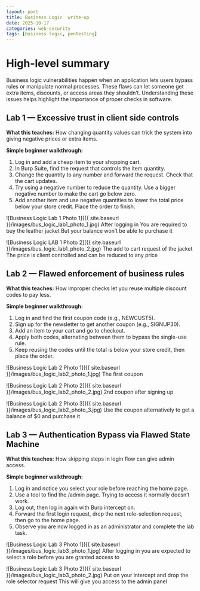 ```yaml
---
layout: post
title: Business Logic  write-up
date: 2025-10-17
categories: web-security
tags: [business logic, pentesting]
---
```


# High-level summary
Business logic vulnerabilities happen when an application lets users bypass rules or manipulate normal processes. These flaws can let someone get extra items, discounts, or access areas they shouldn’t. Understanding these issues helps highlight the importance of proper checks in software.

## Lab 1 — Excessive trust in client side controls

**What this teaches:** How changing quantity values can trick the system into giving negative prices or extra items.

**Simple beginner walkthrough:**

1. Log in and add a cheap item to your shopping cart.
2. In Burp Suite, find the request that controls the item quantity.
3. Change the quantity to any number and forward the request. Check that the cart updates.
4. Try using a negative number to reduce the quantity. Use a bigger negative number to make the cart go below zero.
5. Add another item and use negative quantities to lower the total price below your store credit. Place the order to finish.

![Business Logic Lab 1 Photo 1]({{ site.baseurl }}/images/bus_logic_lab1_photo_1.jpg)
After logging in 
You are required to buy the leather jacket
But your balance won’t be able to purchase it

![Business Logic LAB 1 Photo 2]({{ site.baseurl }}/images/bus_logic_lab1_photo_2.jpg)
The add to cart request of the jacket
The price is client controlled and can be reduced to any price




## Lab 2 — Flawed enforcement of business rules

**What this teaches:** How improper checks let you reuse multiple discount codes to pay less.

**Simple beginner walkthrough:**

1. Log in and find the first coupon code (e.g., NEWCUST5).
2. Sign up for the newsletter to get another coupon (e.g., SIGNUP30).
3. Add an item to your cart and go to checkout.
4. Apply both codes, alternating between them to bypass the single-use rule.
5. Keep reusing the codes until the total is below your store credit, then place the order.

![Business Logic Lab 2 Photo 1]({{ site.baseurl }}/images/bus_logic_lab2_photo_1.jpg)
The first coupon

![Business Logic Lab 2 Photo 2]({{ site.baseurl }}/images/bus_logic_lab2_photo_2.jpg)
2nd coupon after signing up

![Business Logic Lab 2 Photo 3]({{ site.baseurl }}/images/bus_logic_lab2_photo_3.jpg)
Use the coupon alternatively to get a balance of $0 and purchase it





## Lab 3 — Authentication Bypass via Flawed State Machine

**What this teaches:** How skipping steps in login flow can give admin access.

**Simple beginner walkthrough:**

1. Log in and notice you select your role before reaching the home page.
2. Use a tool to find the /admin page. Trying to access it normally doesn’t work.
3. Log out, then log in again with Burp intercept on.
4. Forward the first login request, drop the next role-selection request, then go to the home page.
5. Observe you are now logged in as an administrator and complete the lab task.

![Business Logic Lab 3 Photo 1]({{ site.baseurl }}/images/bus_logic_lab3_photo_1.jpg)
After logging in you are expected to select a role before you are granted access to

![Business Logic Lab 3 Photo 2]({{ site.baseurl }}/images/bus_logic_lab3_photo_2.jpg)
Put on your intercept and drop the role selector request
This will give you access to the admin panel



